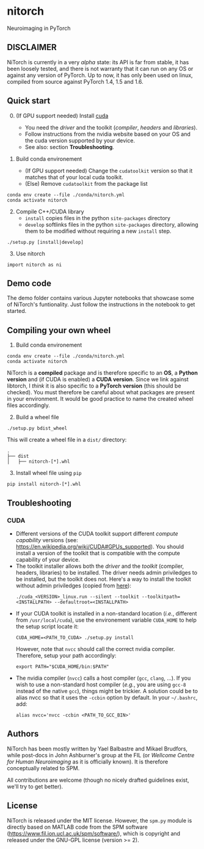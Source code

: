 # nitorch
Neuroimaging in PyTorch

## DISCLAIMER

NiTorch is currently in a very *alpha* state: its API is far from stable, 
it has been loosely tested, and there is not warranty that it can run on any 
OS or against any version of PyTorch. Up to now, it has only been used 
on linux, compiled from source against PyTorch 1.4, 1.5 and 1.6.

## Quick start

0. (If GPU support needed) Install [cuda](https://developer.nvidia.com/cuda-toolkit-archive) 
    
    - You need the *driver* and the toolkit (*compiler*, *headers* and *libraries*).
    - Follow instructions from the nvidia website based on your OS and the cuda version supported by your device.
    - See also: section **Troubleshooting**.


1. Build conda environement

    - (If GPU support needed) Change the `cudatoolkit` version so that it matches that of your local cuda toolkit.
    - (Else) Remove `cudatoolkit` from the package list

```{bash}
conda env create --file ./conda/nitorch.yml
conda activate nitorch
```

2. Compile C++/CUDA library
    - `install` copies files in the python `site-packages` directory
    - `develop` softlinks files in the python `site-packages` directory, allowing them to be modified without requiring a new `install` step.

```{bash}
./setup.py [install|develop]
```

3. Use nitorch
```{python}
import nitorch as ni
```

## Demo code

The demo folder contains various Jupyter notebooks that showcase some of NiTorch's funtionality. Just follow the instructions in the notebook to get started.

## Compiling your own wheel

1. Build conda environement
```{bash}
conda env create --file ./conda/nitorch.yml
conda activate nitorch
```
NiTorch is a **compiled** package and is therefore specific to an **OS**, a **Python version** and (if CUDA is enabled) a **CUDA version**. 
Since we link against libtorch, I *think* it is also specific to a **PyTorch version** (this should be checked).
You must therefore be careful about what packages are present in your environment. It would be good practice to name the created wheel files accordingly.

2. Build a wheel file
```{bash}
./setup.py bdist_wheel
```
This will create a wheel file in a `dist/` directory:
```{bash}
.
├── dist
│   ├── nitorch-[*].whl
```

3. Install wheel file using `pip`
```{bash}
pip install nitorch-[*].whl
```

## Troubleshooting

### CUDA

- Different versions of the CUDA toolkit support different *compute capability* versions 
  (see: https://en.wikipedia.org/wiki/CUDA#GPUs_supported). 
  You should install a version of the toolkit that is compatible with the compute capability of your device.
- The toolkit installer allows both the *driver* and the *toolkit* (compiler, headers, libraries) to be installed.
  The driver needs admin priviledges to be installed, but the toolkit does not. Here's a way to install the toolkit without 
  admin priviledges (copied from [here](https://forums.developer.nvidia.com/t/72087/6)):
  ```{bash}
  ./cuda_<VERSION>_linux.run --silent --toolkit --toolkitpath=<INSTALLPATH> --defaultroot=<INSTALLPATH>
  ```
- If your CUDA toolkit is installed in a non-standard location (*i.e.*, different from `/usr/local/cuda`), use the environement 
  variable `CUDA_HOME` to help the setup script locate it:
  ```{bash}
  CUDA_HOME=<PATH_TO_CUDA> ./setup.py install
  ```
  However, note that `nvcc` should call the correct nvidia compiler. Therefore, setup your path accordingly:
  ```{bash}
  export PATH="$CUDA_HOME/bin:$PATH"
  ```
- The nvidia compiler (`nvcc`) calls a host compiler (`gcc`, `clang`, ...). If you wish to use a non-standard host compiler 
  (*e.g.*, you are using `gcc-8` instead of the native `gcc`), things might be trickier. A solution could be to alias nvcc 
  so that it uses the `-ccbin` option by default. In your `~/.bashrc`, add:
  ```{bash}
  alias nvcc='nvcc -ccbin <PATH_TO_GCC_BIN>'
  ```

## Authors

NiTorch has been mostly written by Yael Balbastre and Mikael Brudfors, while post-docs 
in John Ashburner's group at the FIL (or *Wellcome Centre for Human Neuroimaging* as it 
is officially known). It is therefore conceptually related to SPM.

All contributions are welcome 
(though no nicely drafted guidelines exist, we'll try to get better).

## License

NiTorch is released under the MIT license. However, the `spm.py` module is directly 
based on MATLAB code from the SPM software (https://www.fil.ion.ucl.ac.uk/spm/software/), 
which is copyright and released under the GNU-GPL license (version >= 2).

